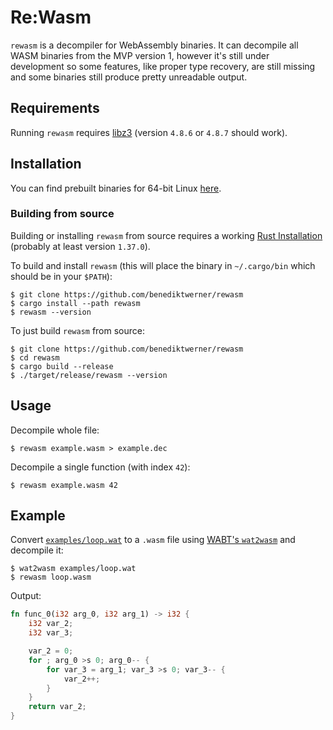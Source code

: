 # Re:Wasm

`rewasm` is a decompiler for WebAssembly binaries.
It can decompile all WASM binaries from the MVP version 1,
however it's still under development so some features,
like proper type recovery, are still missing and some
binaries still produce pretty unreadable output.

## Requirements

Running `rewasm` requires [libz3](https://github.com/Z3Prover/z3) (version
`4.8.6` or `4.8.7` should work).

## Installation

You can find prebuilt binaries for 64-bit Linux [here](https://github.com/benediktwerner/rewasm/releases).

### Building from source

Building or installing `rewasm` from source requires a working [Rust Installation](https://www.rust-lang.org/)
(probably at least version `1.37.0`).

To build and install `rewasm` (this will place the
binary in `~/.cargo/bin` which should be in your `$PATH`):

```
$ git clone https://github.com/benediktwerner/rewasm
$ cargo install --path rewasm
$ rewasm --version
```

To just build `rewasm` from source:
```
$ git clone https://github.com/benediktwerner/rewasm
$ cd rewasm
$ cargo build --release
$ ./target/release/rewasm --version
```

## Usage

Decompile whole file:

```
$ rewasm example.wasm > example.dec
```

Decompile a single function (with index `42`):

```
$ rewasm example.wasm 42
```

## Example

Convert [`examples/loop.wat`](examples/loop.wat) to a `.wasm` file using [WABT's `wat2wasm`](https://github.com/WebAssembly/wabt) and decompile it:
```
$ wat2wasm examples/loop.wat
$ rewasm loop.wasm
```

Output:
```rust
fn func_0(i32 arg_0, i32 arg_1) -> i32 {
    i32 var_2;
    i32 var_3;

    var_2 = 0;
    for ; arg_0 >s 0; arg_0-- {
        for var_3 = arg_1; var_3 >s 0; var_3-- {
            var_2++;
        }
    }
    return var_2;
}
```
